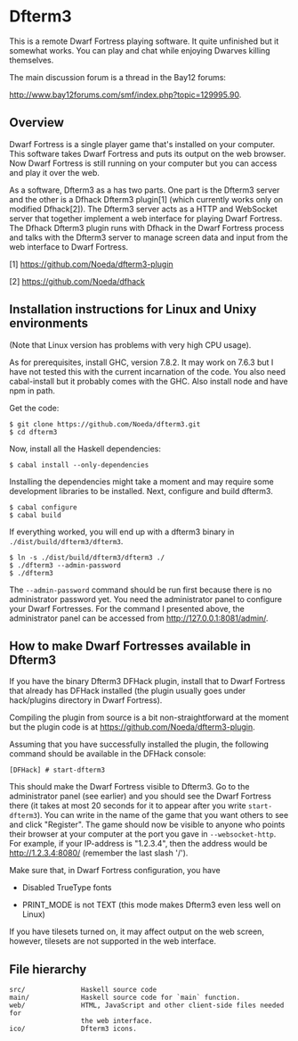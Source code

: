 Dfterm3
=======

This is a remote Dwarf Fortress playing software. It quite unfinished but it
somewhat works. You can play and chat while enjoying Dwarves killing
themselves.

The main discussion forum is a thread in the Bay12 forums:

<http://www.bay12forums.com/smf/index.php?topic=129995.90>.

Overview
--------

Dwarf Fortress is a single player game that's installed on your computer. This
software takes Dwarf Fortress and puts its output on the web browser. Now Dwarf
Fortress is still running on your computer but you can access and play it over
the web.

As a software, Dfterm3 as a has two parts. One part is the Dfterm3 server and
the other is a Dfhack Dfterm3 plugin\[1\] (which currently works only on
modified Dfhack\[2\]). The Dfterm3 server acts as a HTTP and WebSocket server
that together implement a web interface for playing Dwarf Fortress. The Dfhack
Dfterm3 plugin runs with Dfhack in the Dwarf Fortress process and talks with
the Dfterm3 server to manage screen data and input from the web interface to
Dwarf Fortress.

[1] <https://github.com/Noeda/dfterm3-plugin>

[2] <https://github.com/Noeda/dfhack>

Installation instructions for Linux and Unixy environments
----------------------------------------------------------

(Note that Linux version has problems with very high CPU usage).

As for prerequisites, install GHC, version 7.8.2. It may work on 7.6.3 but I
have not tested this with the current incarnation of the code. You also need
cabal-install but it probably comes with the GHC. Also install node and have
npm in path.

Get the code:

    $ git clone https://github.com/Noeda/dfterm3.git
    $ cd dfterm3

Now, install all the Haskell dependencies:

    $ cabal install --only-dependencies

Installing the dependencies might take a moment and may require some
development libraries to be installed. Next, configure and build dfterm3.

    $ cabal configure
    $ cabal build

If everything worked, you will end up with a dfterm3 binary in
`./dist/build/dfterm3/dfterm3`.

    $ ln -s ./dist/build/dfterm3/dfterm3 ./
    $ ./dfterm3 --admin-password
    $ ./dfterm3

The `--admin-password` command should be run first because there is no
administrator password yet. You need the administrator panel to configure your
Dwarf Fortresses. For the command I presented above, the administrator panel
can be accessed from <http://127.0.0.1:8081/admin/>.

How to make Dwarf Fortresses available in Dfterm3
-------------------------------------------------

If you have the binary Dfterm3 DFHack plugin, install that to Dwarf
Fortress that already has DFHack installed (the plugin usually goes under
hack/plugins directory in Dwarf Fortress).

Compiling the plugin from source is a bit non-straightforward at the moment but
the plugin code is at <https://github.com/Noeda/dfterm3-plugin>.

Assuming that you have successfully installed the plugin, the following command
should be available in the DFHack console:

    [DFHack] # start-dfterm3

This should make the Dwarf Fortress visible to Dfterm3. Go to the administrator
panel (see earlier) and you should see the Dwarf Fortress there (it takes at
most 20 seconds for it to appear after you write `start-dfterm3`). You can
write in the name of the game that you want others to see and click
"Register". The game should now be visible to anyone who points their browser
at your computer at the port you gave in `--websocket-http`. For example, if
your IP-address is "1.2.3.4", then the address would be
<http://1.2.3.4:8080/> (remember the last slash '/').

Make sure that, in Dwarf Fortress configuration, you have

  * Disabled TrueType fonts

  * PRINT_MODE is not TEXT (this mode makes Dfterm3 even less well on Linux)

If you have tilesets turned on, it may affect output on the web screen,
however, tilesets are not supported in the web interface.

File hierarchy
--------------

    src/              Haskell source code
    main/             Haskell source code for `main` function.
    web/              HTML, JavaScript and other client-side files needed for
                      the web interface.
    ico/              Dfterm3 icons.

